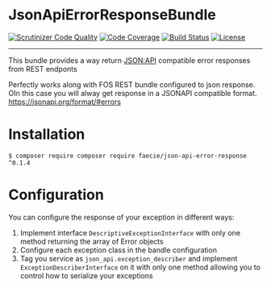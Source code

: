 JsonApiErrorResponseBundle
==========================
[![Scrutinizer Code Quality](https://scrutinizer-ci.com/g/faecie/json-api-error-response/badges/quality-score.png?b=master)](https://scrutinizer-ci.com/g/faecie/json-api-error-response/?branch=master)
[![Code Coverage](https://scrutinizer-ci.com/g/faecie/json-api-error-response/badges/coverage.png?b=master)](https://scrutinizer-ci.com/g/faecie/json-api-error-response/?branch=master)
[![Build Status](https://scrutinizer-ci.com/g/faecie/json-api-error-response/badges/build.png?b=master)](https://scrutinizer-ci.com/g/faecie/json-api-error-response/build-status/master)
[![License](https://poser.pugx.org/faecie/json-api-error-response/license)](https://packagist.org/packages/faecie/json-api-error-response)

____________________________

This bundle provides a way return [JSON:API](https://jsonapi.org/format/#errors) compatible error responses from REST endponts

Perfectly works along with FOS REST bundle configured to json response. OIn this case you will alway get response in a JSONAPI compatible format. https://jsonapi.org/format/#errors

# Installation

```console
$ composer require composer require faecie/json-api-error-response ^0.1.4
```
# Configuration
You can configure the response of your exception in different ways:
 1. Implement interface `DescriptiveExceptionInterface` with only one method returning the array of Error objects
 2. Configure each exception class in the bandle configuration
 3. Tag you service as `json_api.exception_describer` and implement `ExceptionDescriberInterface` on it with only one method allowing you to control how to serialize your exceptions 
